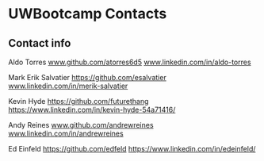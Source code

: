 # UWBootcamp Contacts

## Contact info

Aldo Torres   www.github.com/atorres6d5 www.linkedin.com/in/aldo-torres

Mark Erik Salvatier https://github.com/esalvatier www.linkedin.com/in/merik-salvatier

Kevin Hyde https://github.com/futurethang https://www.linkedin.com/in/kevin-hyde-54a71416/

Andy Reines www.github.com/andrewreines www.linkedin.com/in/andrewreines

Ed Einfeld https://github.com/edfeld
https://www.linkedin.com/in/edeinfeld/
